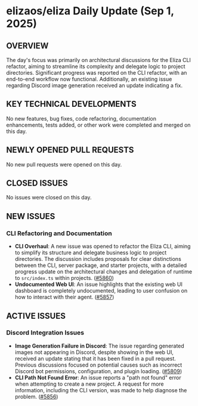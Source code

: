 # elizaos/eliza Daily Update (Sep 1, 2025)
## OVERVIEW 
The day's focus was primarily on architectural discussions for the Eliza CLI refactor, aiming to streamline its complexity and delegate logic to project directories. Significant progress was reported on the CLI refactor, with an end-to-end workflow now functional. Additionally, an existing issue regarding Discord image generation received an update indicating a fix.

## KEY TECHNICAL DEVELOPMENTS

No new features, bug fixes, code refactoring, documentation enhancements, tests added, or other work were completed and merged on this day.

## NEWLY OPENED PULL REQUESTS
No new pull requests were opened on this day.

## CLOSED ISSUES
No issues were closed on this day.

## NEW ISSUES
### CLI Refactoring and Documentation
- **CLI Overhaul**: A new issue was opened to refactor the Eliza CLI, aiming to simplify its structure and delegate business logic to project directories. The discussion includes proposals for clear distinctions between the CLI, server package, and starter projects, with a detailed progress update on the architectural changes and delegation of runtime to `src/index.ts` within projects. ([#5860](https://github.com/elizaos/eliza/issues/5860))
- **Undocumented Web UI**: An issue highlights that the existing web UI dashboard is completely undocumented, leading to user confusion on how to interact with their agent. ([#5857](https://github.com/elizaos/eliza/issues/5857))

## ACTIVE ISSUES
### Discord Integration Issues
- **Image Generation Failure in Discord**: The issue regarding generated images not appearing in Discord, despite showing in the web UI, received an update stating that it has been fixed in a pull request. Previous discussions focused on potential causes such as incorrect Discord bot permissions, configuration, and plugin loading. ([#5809](https://github.com/elizaos/eliza/issues/5809))
- **CLI Path Not Found Error**: An issue reports a "path not found" error when attempting to create a new project. A request for more information, including the CLI version, was made to help diagnose the problem. ([#5856](https://github.com/elizaos/eliza/issues/5856))